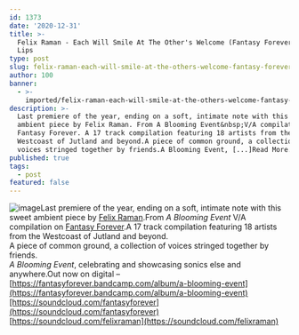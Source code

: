 ```yaml
---
id: 1373
date: '2020-12-31'
title: >-
  Felix Raman - Each Will Smile At The Other's Welcome (Fantasy Forever) - Loose
  Lips
type: post
slug: felix-raman-each-will-smile-at-the-others-welcome-fantasy-forever
author: 100
banner:
  - >-
    imported/felix-raman-each-will-smile-at-the-others-welcome-fantasy-forever/image1373.jpeg
description: >-
  Last premiere of the year, ending on a soft, intimate note with this sweet
  ambient piece by Felix Raman. From A Blooming Event&nbsp;V/A compilation on
  Fantasy Forever. A 17 track compilation featuring 18 artists from the
  Westcoast of Jutland and beyond.A piece of common ground, a collection of
  voices stringed together by friends.A Blooming Event, [...]Read More...
published: true
tags:
  - post
featured: false
---
```

![image](../imported/felix-raman-each-will-smile-at-the-others-welcome-fantasy-forever/image1373.jpeg)Last premiere of the year, ending on a soft, intimate note with this sweet ambient piece by [Felix Raman](https://soundcloud.com/felixraman).From _A Blooming Event_ V/A compilation on [Fantasy Forever](https://fantasyforever.bandcamp.com).A 17 track compilation featuring 18 artists from the Westcoast of Jutland and beyond.  
A piece of common ground, a collection of voices stringed together by friends.  
_A Blooming Event_, celebrating and showcasing sonics else and anywhere.Out now on digital – [https://fantasyforever.bandcamp.com/album/a-blooming-event](https://fantasyforever.bandcamp.com/album/a-blooming-event)[https://soundcloud.com/fantasyforever](https://soundcloud.com/fantasyforever)  
[https://soundcloud.com/felixraman](https://soundcloud.com/felixraman)